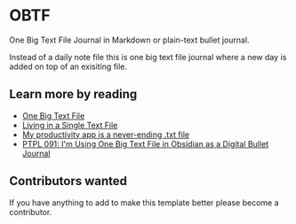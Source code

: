 # OBTF
One Big Text File Journal in Markdown or plain-text bullet journal.

Instead of a daily note file this is one big text file journal where a new day is added on top of an exisiting file.

## Learn more by reading
- [One Big Text File](https://mikegrindle.com/posts/obtf)
- [Living in a Single Text File](https://www.williamhern.com/living-in-a-single-text-file.html)
- [My productivity app is a never-ending .txt file](https://jeffhuang.com/productivity_text_file/)
- [PTPL 091: I'm Using One Big Text File in Obsidian as a Digital Bullet Journal](https://www.blog.plaintextpaperless.com/p/ptpl091-from-bullet-journal-to-one-big-text-file)

## Contributors wanted
If you have anything to add to make this template better please become a contributor.
